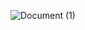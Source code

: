 ![Document (1)](https://user-images.githubusercontent.com/50070398/200131483-3c7fafb2-4dfd-43f3-aaf9-ee4138762bb4.png)
